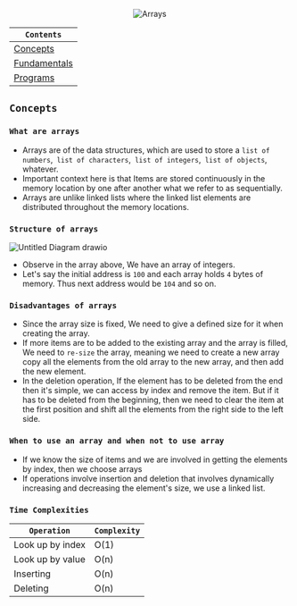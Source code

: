 <div align="center">

![Arrays](https://github.com/devrath/studious-ds-adventure/assets/1456191/c990423d-2cd0-49ea-9014-3c8d495dca29)

</div>

<div align="center">

  
| `Contents` |
| ---------- |
| [Concepts](https://github.com/devrath/studious-ds-adventure/blob/main/collection/Arrays/README.md#concepts) |
| [Fundamentals](https://github.com/devrath/studious-ds-adventure/tree/main/collection/Arrays/Fundamentals) |
| [Programs](https://github.com/devrath/studious-ds-adventure/tree/main/collection/Arrays/Programs) |

</div>


## `Concepts`

### `What are arrays`
* Arrays are of the data structures, which are used to store a `list of numbers`,` list of characters`,` list of integers`,` list of objects`, whatever.
* Important context here is that Items are stored continuously in the memory location by one after another what we refer to as sequentially.
* Arrays are unlike linked lists where the linked list elements are distributed throughout the memory locations.

### `Structure of arrays`
![Untitled Diagram drawio](https://github.com/devrath/studious-ds-adventure/assets/1456191/052dfa49-5536-4e0c-9ffd-e175f54ecb55)
* Observe in the array above, We have an array of integers.
* Let's say the initial address is `100` and each array holds `4` bytes of memory. Thus next address would be `104` and so on.

### `Disadvantages of arrays`
* Since the array size is fixed, We need to give a defined size for it when creating the array.
* If more items are to be added to the existing array and the array is filled, We need to `re-size` the array, meaning we need to create a new array copy all the elements from the old array to the new array, and then add the new element.
* In the deletion operation, If the element has to be deleted from the end then it's simple, we can access by index and remove the item. But if it has to be deleted from the beginning, then we need to clear the item at the first position and shift all the elements from the right side to the left side.

### `When to use an array and when not to use array`
* If we know the size of items and we are involved in getting the elements by index, then we choose arrays
* If operations involve insertion and deletion that involves dynamically increasing and decreasing the element's size, we use a linked list.

### `Time Complexities`
| `Operation` | `Complexity` |
| ----------- | ------------ |
| Look up by index | O(1) |
| Look up by value | O(n) |
| Inserting        | O(n) |
| Deleting         | O(n) |












